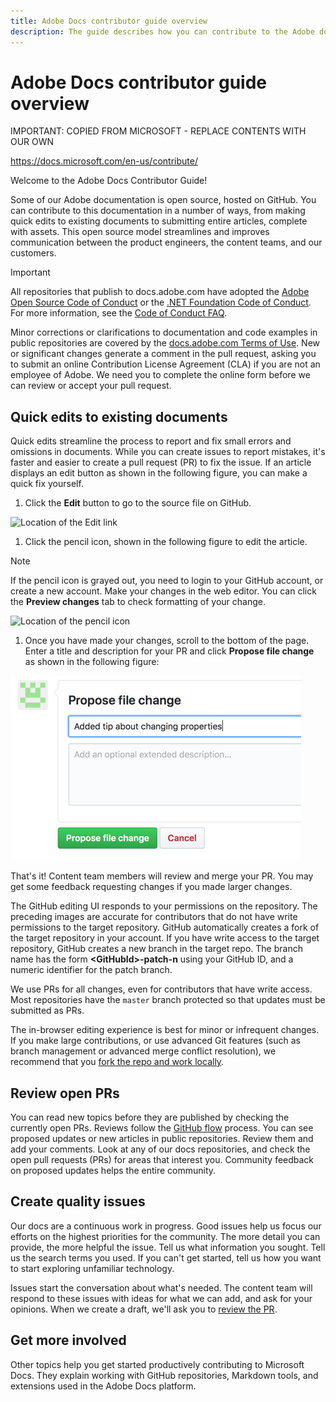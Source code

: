 ```yaml
---
title: Adobe Docs contributor guide overview
description: The guide describes how you can contribute to the Adobe documentation site.
---
```


# Adobe Docs contributor guide overview

IMPORTANT: COPIED FROM MICROSOFT - REPLACE CONTENTS WITH OUR OWN

<https://docs.microsoft.com/en-us/contribute/>

Welcome to the Adobe Docs Contributor Guide!

Some of our Adobe documentation is open source, hosted on GitHub. You can contribute to this documentation in a number of ways, from making quick edits to existing documents to submitting entire articles, complete with assets. This open source model streamlines and improves communication between the product engineers, the content teams, and our customers. 

> [!IMPORTANT]
> All repositories that publish to docs.adobe.com have adopted the [Adobe Open Source Code of Conduct](link) or the [.NET Foundation Code of Conduct](https://dotnetfoundation.org/code-of-conduct). For more information, see the [Code of Conduct FAQ](link).<br>
>
> Minor corrections or clarifications to documentation and code examples in public repositories are covered by the [docs.adobe.com Terms of Use](link). New or significant changes generate a comment in the pull request, asking you to submit an online Contribution License Agreement (CLA) if you are not an employee of Adobe. We need you to complete the online form before we can review or accept your pull request.

## Quick edits to existing documents

Quick edits streamline the process to report and fix small errors and omissions in documents. While you can create issues to report mistakes, it's faster and easier to create a pull request (PR) to fix the issue. If an article displays an edit button as shown in the following figure, you can make a quick fix yourself. 

1. Click the **Edit** button to go to the source file on GitHub.

![Location of the Edit link](assets/edit-article.png)

1. Click the pencil icon, shown in the following figure to edit the article.

> [!NOTE]
> If the pencil icon is grayed out, you need to login to your GitHub account, or create a new account. Make your changes in the web editor. You can click the **Preview changes** tab to check formatting of your change.

![Location of the pencil icon](assets/edit-icon.png)

1. Once you have made your changes, scroll to the bottom of the page. Enter a title and description for your PR and click **Propose file change** as shown in the following figure:

![proposing your change](assets/submit-pull-request.png)

That's it! Content team members will review and merge your PR. You may get some feedback requesting changes if you made larger changes.

The GitHub editing UI responds to your permissions on the repository. The preceding images are accurate for contributors that do not have write permissions to the target repository. GitHub automatically creates a fork of the target repository in your account. If you have write access to the target repository, GitHub creates a new branch in the target repo. The branch name has the form **\<GitHubId\>-patch-n** using your GitHub ID, and a numeric identifier for the patch branch.

We use PRs for all changes, even for contributors that have write access. Most repositories have the `master` branch protected so that updates must be submitted as PRs.

The in-browser editing experience is best for minor or infrequent changes. If you make large contributions, or use advanced Git features (such as branch management or advanced merge conflict resolution), we recommend that you [fork the repo and work locally](how-to-write-workflows-major.md).

## Review open PRs

You can read new topics before they are published by checking the currently open PRs. Reviews follow the [GitHub flow](https://guides.github.com/introduction/flow/) process. You can see proposed updates or new articles in public repositories. Review them and add your comments. Look at any of our docs repositories, and check the open pull requests (PRs) for areas that interest you. Community feedback on proposed updates helps the entire community.

## Create quality issues

Our docs are a continuous work in progress. Good issues help us focus our efforts on the highest priorities for the community. The more detail you can provide, the more helpful the issue. Tell us what information you sought. Tell us the search terms you used. If you can't get started, tell us how you want to start exploring unfamiliar technology.

Issues start the conversation about what's needed. The content team will respond to these issues with ideas for what we can add, and ask for your opinions. When we create a draft, we'll ask you to [review the PR](#review-open-prs).

## Get more involved

Other topics help you get started productively contributing to Microsoft Docs. They explain working with GitHub repositories, Markdown tools, and extensions used in the Adobe Docs platform.
